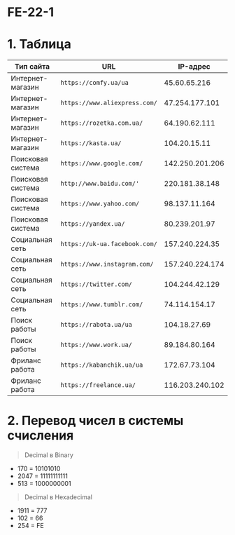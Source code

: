 # FE-22-1
# 1. Таблица

|         Тип сайта       |URL                          |IP-адрес                         |
|----------------|-------------------------------|-----------------------------|
|Интернет-магазин|`https://comfy.ua/ua`|45.60.65.216|
|Интернет-магазин|`https://www.aliexpress.com/`|47.254.177.101|
|Интернет-магазин|`https://rozetka.com.ua/`|64.190.62.111|
|Интернет-магазин|`https://kasta.ua/`|104.20.15.11|
|Поисковая система|`https://www.google.com/`|142.250.201.206|
|Поисковая система|`http://www.baidu.com/'`|220.181.38.148|
|Поисковая система|`https://www.yahoo.com/`|98.137.11.164|
|Поисковая система|`https://yandex.ua/`|80.239.201.97|
|Социальная сеть|`https://uk-ua.facebook.com/`|157.240.224.35|
|Социальная сеть|`https://www.instagram.com/`|157.240.224.174|
|Социальная сеть|`https://twitter.com/`|104.244.42.129|
|Социальная сеть|`https://www.tumblr.com/`|74.114.154.17|
|Поиск работы|`https://rabota.ua/ua`|104.18.27.69|
|Поиск работы|`https://www.work.ua/`|89.184.80.164|
|Фриланс работа|`https://kabanchik.ua/ua`|172.67.73.104|
|Фриланс работа|`https://freelance.ua/`|116.203.240.102|

# 2. Перевод чисел в системы счисления

> Decimal в Binary
 - 170 = 10101010
 - 2047 = 11111111111
 - 513 = 1000000001

> Decimal в Hexadecimal

 - 1911 = 777
 - 102 = 66
 - 254 = FE
